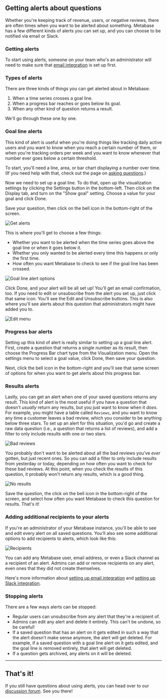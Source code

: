 ## Getting alerts about questions

Whether you're keeping track of revenue, users, or negative reviews, there are often times when you want to be alerted about something. Metabase has a few different kinds of alerts you can set up, and you can choose to be notified via email or Slack.

### Getting alerts

To start using alerts, someone on your team who's an administrator will need to make sure that [email integration](../administration-guide/02-setting-up-email.md) is set up first.

### Types of alerts

There are three kinds of things you can get alerted about in Metabase:

1. When a time series crosses a goal line.
2. When a progress bar reaches or goes below its goal.
3. When any other kind of question returns a result.

We'll go through these one by one.

### Goal line alerts

This kind of alert is useful when you're doing things like tracking daily active users and you want to know when you reach a certain number of them, or when you're tracking orders per week and you want to know whenever that number ever goes below a certain threshold.

To start, you'll need a line, area, or bar chart displaying a number over time. (If you need help with that, check out the page on [asking questions](04-asking-questions.md).)

Now we need to set up a goal line. To do that, open up the visualization settings by clicking the Settings button in the bottom-left. Then click on the Display tab, and turn on the "Show goal" setting. Choose a value for your goal and click Done.

Save your question, then click on the bell icon in the bottom-right of the screen.

![Get alerts](./images/alerts/get-alerts-about-this.png)

This is where you'll get to choose a few things:

- Whether you want to be alerted when the time series goes above the goal line or when it goes below it.
- Whether you only wanted to be alerted every time this happens or only the first time.
- How often you want Metabase to check to see if the goal line has been crossed.

![Goal line alert options](./images/alerts/goal-line-options.png)

Click Done, and your alert will be all set up! You'll get an email confirmation, too. If you need to edit or unsubscribe from the alert you set up, just click that same icon. You'll see the Edit and Unsubscribe buttons. This is also where you'll see alerts about this question that administrators might have added you to.

![Edit menu](./images/alerts/edit-menu.png)

### Progress bar alerts

Setting up this kind of alert is really similar to setting up a goal line alert. First, create a question that returns a single number as its result, then choose the Progress Bar chart type from the Visualization menu. Open the settings menu to select a goal value, click Done, then save your question.

Next, click the bell icon in the bottom-right and you'll see that same screen of options for when you want to get alerts about this progress bar.

### Results alerts

Lastly, you can get an alert when one of your saved questions returns any result. This kind of alert is the most useful if you have a question that doesn't _usually_ return any results, but you just want to know when it _does_. For example, you might have a table called `Reviews`, and you want to know any time a customer leaves a bad review, which you consider to be anything below three stars. To set up an alert for this situation, you'd go and create a raw data question (i.e., a question that returns a list of reviews), and add a filter to only include results with one or two stars.

![Bad reviews](./images/alerts/bad-reviews.png)

You probably don't want to be alerted about all the bad reviews you've _ever_ gotten, but just recent ones. So you can add a filter to only include results from yesterday or today, depending on how often you want to check for these bad reviews. At this point, when you check the results of this question, it probably won't return any results, which is a good thing.

![No results](./images/alerts/no-results.png)

Save the question, the click on the bell icon in the bottom-right of the screen, and select how often you want Metabase to check this question for results. That's it!

### Adding additional recipients to your alerts

If you're an administrator of your Metabase instance, you'll be able to see and edit every alert on all saved questions. You'll also see some additional options to add recipients to alerts, which look like this:

![Recipients](./images/alerts/recipients.png)

You can add any Metabase user, email address, or even a Slack channel as a recipient of an alert. Admins can add or remove recipients on any alert, even ones that they did not create themselves.

Here's more information about [setting up email integration](../administration-guide/02-setting-up-email.md) and [setting up Slack integration](../administration-guide/09-setting-up-slack.md).

### Stopping alerts

There are a few ways alerts can be stopped:

- Regular users can unsubscribe from any alert that they're a recipient of.
- Admins can edit any alert and delete it entirely. This can't be undone, so be careful!
- If a saved question that has an alert on it gets edited in such a way that the alert doesn't make sense anymore, the alert will get deleted. For example, if a saved question with a goal line alert on it gets edited, and the goal line is removed entirely, that alert will get deleted.
- If a question gets archived, any alerts on it will be deleted.

---

## That's it!

If you still have questions about using alerts, you can head over to our [discussion forum](https://discourse.metabase.com/). See you there!
